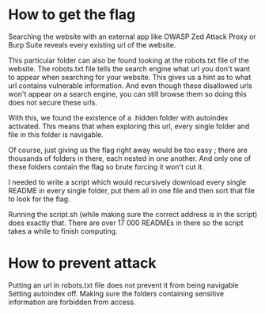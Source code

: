 # How to get the flag
Searching the website with an external app like OWASP Zed Attack Proxy or Burp Suite reveals every existing url of the website.

This particular folder can also be found looking at the robots.txt file of the website.
The robots.txt file tells the search engine what url you don't want to appear when searching for your website.
This gives us a hint as to what url contains vulnerable information.
And even though these disallowed urls won't appear on a search engine, you can still browse them so doing this does not secure these urls.

With this, we found the existence of a .hidden folder with autoindex activated.
This means that when exploring this url, every single folder and file in this folder is navigable.

Of course, just giving us the flag right away would be too easy ; there are thousands of folders in there, each nested in one another. And only one of these folders contain the flag so brute forcing it won't cut it.

I needed to write a script which would recursively download every single README in every single folder, put them all in one file and then sort that file to look for the flag.

Running the script.sh (while making sure the correct address is in the script) does exactly that.
There are over 17 000 READMEs in there so the script takes a while to finish computing.

# How to prevent attack
Putting an url in robots.txt file does not prevent it from being navigable
Setting autoindex off.
Making sure the folders containing sensitive information are forbidden from access.
